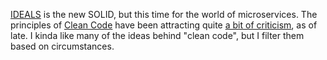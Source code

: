 [IDEALS](https://www.infoq.com/articles/microservices-design-ideals/?utm_source=email&utm_medium=editorial&utm_campaign=ArchitectNL&utm_content=09252020)
is the new SOLID, but this time for the world of microservices.  The principles
of [Clean Code](Books.html#Clean_Code) have been attracting quite
[a bit of criticism](https://qntm.org/clean), as of late.  I kinda like many of
the ideas behind "clean code", but I filter them based on circumstances.
